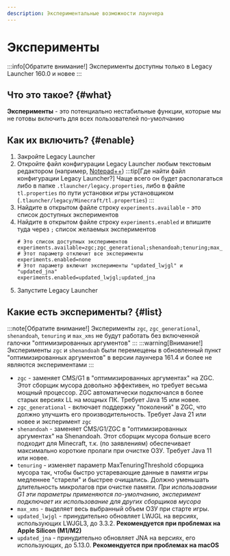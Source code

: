 ```yaml
---
description: Экспериментальные возможности лаунчера
---
```

# Эксперименты
:::info[Обратите внимание!]
Эксперименты доступны только в Legacy Launcher 160.0 и новее
:::

## Что это такое? {#what}
**Эксперименты** - это потенциально нестабильные функции, которые мы не готовы включить для всех пользователей по-умолчанию

## Как их включить? {#enable}
1. Закройте Legacy Launcher
2. Откройте файл конфигурации Legacy Launcher любым текстовым редактором (например, [Notepad++](https://notepad-plus-plus.org/downloads/))
    :::tip[Где найти файл конфигурации Legacy Launcher?]
    Чаще всего он будет располагаться либо в папке `.tlauncher/legacy.properties`, либо в файле `tl.properties` по пути установки игры установщиком (`.tlauncher/legacy/Minecraft/tl.properties`)
    :::
3. Найдите в открытом файле строку `experiments.available` - это список доступных экспериментов
4. Найдите в открытом файле строку `experiments.enabled` и впишите туда через `;` список желаемых экспериментов
    ```properties title="legacy.properties"
    # Это список доступных экспериментов
    experiments.available=zgc;zgc_generational;shenandoah;tenuring;max_xms;updated_lwjgl;updated_jna
    # Этот параметр отключит все эксперименты
    experiments.enabled=none
    # Этот параметр включит эксперименты "updated_lwjgl" и "updated_jna"
    experiments.enabled=updated_lwjgl;updated_jna
    ```
5. Запустите Legacy Launcher

## Какие есть эксперименты? {#list}
:::note[Обратите внимание!]
Эксперименты `zgc`, `zgc_generational`, `shenandoah`, `tenuring` и `max_xms` не будут работать без включенной галочки "оптимизированных аргументов"
:::
:::warning[Внимание!]
Эксперименты `zgc` и `shenandoah` были перемещены в обновленный пункт "оптимизированных аргументов" в версии лаунчера 161.4 и более не являются экспериментами
:::
* `zgc` - заменяет CMS/G1 в "оптимизированных аргументах" на ZGC. Этот сборщик мусора довольно эффективен, но требует весьма мощный процессор. ZGC автоматически подключался в более старых версиях LL на мощных ПК. Требует Java 15 или новее.
* `zgc_generational` - включает поддержку "поколений" в ZGC, что должно улучшить его производительность. Требует Java 21 или новее и эксперимент `zgc`
* `shenandoah` - заменяет CMS/G1/ZGC в "оптимизированных аргументах" на Shenandoah. Этот сборщик мусора больше всего подходит для Minecraft, т.к. (по заявлениям) обеспечивает максимально короткие пролаги при очистке ОЗУ. Требует Java 11 или новее.
* `tenuring` - изменяет параметр MaxTenuringThreshold сборщика мусора так, чтобы быстро устаревающие данные в памяти игры медленнее "старели" и быстрее очищались. Должно уменьшать длительность микролагов при очистке памяти. *При использовании G1 эти параметры применяются по-умолчанию, эксперимент подключает их использование для других сборщиков мусора*
* `max_xms` - выделяет весь выбранный объем ОЗУ при старте игры.
* `updated_lwjgl` - принудительно обновляет LWJGL на версиях, использующих LWJGL3, до 3.3.2. **Рекомендуется при проблемах на Apple Silicon (M1/M2)**
* `updated_jna` - принудительно обновляет JNA на версиях, его использующих, до 5.13.0. **Рекомендуется при проблемах на macOS**
